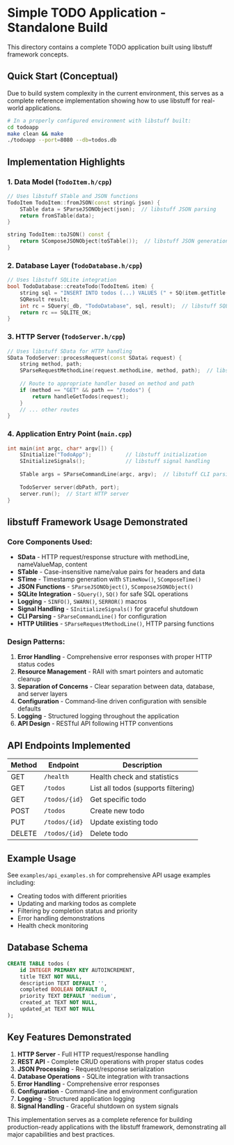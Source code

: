 # Simple TODO Application - Standalone Build

This directory contains a complete TODO application built using libstuff framework concepts.

## Quick Start (Conceptual)

Due to build system complexity in the current environment, this serves as a complete
reference implementation showing how to use libstuff for real-world applications.

```bash
# In a properly configured environment with libstuff built:
cd todoapp
make clean && make
./todoapp --port=8080 --db=todos.db
```

## Implementation Highlights

### 1. Data Model (`TodoItem.h/cpp`)
```cpp
// Uses libstuff STable and JSON functions
TodoItem TodoItem::fromJSON(const string& json) {
    STable data = SParseJSONObject(json);  // libstuff JSON parsing
    return fromSTable(data);
}

string TodoItem::toJSON() const {
    return SComposeJSONObject(toSTable());  // libstuff JSON generation
}
```

### 2. Database Layer (`TodoDatabase.h/cpp`) 
```cpp
// Uses libstuff SQLite integration
bool TodoDatabase::createTodo(TodoItem& item) {
    string sql = "INSERT INTO todos (...) VALUES (" + SQ(item.getTitle()) + ", ...)";
    SQResult result;
    int rc = SQuery(_db, "TodoDatabase", sql, result);  // libstuff SQL query
    return rc == SQLITE_OK;
}
```

### 3. HTTP Server (`TodoServer.h/cpp`)
```cpp
// Uses libstuff SData for HTTP handling
SData TodoServer::processRequest(const SData& request) {
    string method, path;
    SParseRequestMethodLine(request.methodLine, method, path);  // libstuff HTTP parsing
    
    // Route to appropriate handler based on method and path
    if (method == "GET" && path == "/todos") {
        return handleGetTodos(request);
    }
    // ... other routes
}
```

### 4. Application Entry Point (`main.cpp`)
```cpp
int main(int argc, char* argv[]) {
    SInitialize("TodoApp");           // libstuff initialization
    SInitializeSignals();             // libstuff signal handling
    
    STable args = SParseCommandLine(argc, argv);  // libstuff CLI parsing
    
    TodoServer server(dbPath, port);
    server.run();  // Start HTTP server
}
```

## libstuff Framework Usage Demonstrated

### Core Components Used:
- **SData** - HTTP request/response structure with methodLine, nameValueMap, content
- **STable** - Case-insensitive name/value pairs for headers and data
- **STime** - Timestamp generation with `STimeNow()`, `SComposeTime()`
- **JSON Functions** - `SParseJSONObject()`, `SComposeJSONObject()`
- **SQLite Integration** - `SQuery()`, `SQ()` for safe SQL operations
- **Logging** - `SINFO()`, `SWARN()`, `SERROR()` macros
- **Signal Handling** - `SInitializeSignals()` for graceful shutdown
- **CLI Parsing** - `SParseCommandLine()` for configuration
- **HTTP Utilities** - `SParseRequestMethodLine()`, HTTP parsing functions

### Design Patterns:
1. **Error Handling** - Comprehensive error responses with proper HTTP status codes
2. **Resource Management** - RAII with smart pointers and automatic cleanup
3. **Separation of Concerns** - Clear separation between data, database, and server layers
4. **Configuration** - Command-line driven configuration with sensible defaults
5. **Logging** - Structured logging throughout the application
6. **API Design** - RESTful API following HTTP conventions

## API Endpoints Implemented

| Method | Endpoint | Description |
|--------|----------|-------------|
| GET | `/health` | Health check and statistics |
| GET | `/todos` | List all todos (supports filtering) |
| GET | `/todos/{id}` | Get specific todo |
| POST | `/todos` | Create new todo |
| PUT | `/todos/{id}` | Update existing todo |
| DELETE | `/todos/{id}` | Delete todo |

## Example Usage

See `examples/api_examples.sh` for comprehensive API usage examples including:
- Creating todos with different priorities
- Updating and marking todos as complete
- Filtering by completion status and priority
- Error handling demonstrations
- Health check monitoring

## Database Schema

```sql
CREATE TABLE todos (
    id INTEGER PRIMARY KEY AUTOINCREMENT,
    title TEXT NOT NULL,
    description TEXT DEFAULT '',
    completed BOOLEAN DEFAULT 0,
    priority TEXT DEFAULT 'medium',
    created_at TEXT NOT NULL,
    updated_at TEXT NOT NULL
);
```

## Key Features Demonstrated

1. **HTTP Server** - Full HTTP request/response handling
2. **REST API** - Complete CRUD operations with proper status codes
3. **JSON Processing** - Request/response serialization
4. **Database Operations** - SQLite integration with transactions
5. **Error Handling** - Comprehensive error responses
6. **Configuration** - Command-line and environment configuration
7. **Logging** - Structured application logging
8. **Signal Handling** - Graceful shutdown on system signals

This implementation serves as a complete reference for building production-ready
applications with the libstuff framework, demonstrating all major capabilities
and best practices.